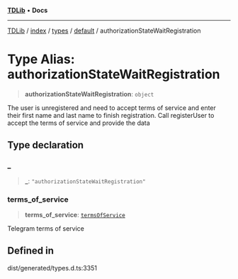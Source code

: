 [**TDLib**](../../../../../../README.md) • **Docs**

***

[TDLib](../../../../../../modules.md) / [index](../../../../../README.md) / [types](../../../README.md) / [default](../README.md) / authorizationStateWaitRegistration

# Type Alias: authorizationStateWaitRegistration

> **authorizationStateWaitRegistration**: `object`

The user is unregistered and need to accept terms of service and enter their first name and last name to finish registration. Call registerUser to accept the terms of service and provide the data

## Type declaration

### \_

> **\_**: `"authorizationStateWaitRegistration"`

### terms\_of\_service

> **terms\_of\_service**: [`termsOfService`](termsOfService.md)

Telegram terms of service

## Defined in

dist/generated/types.d.ts:3351
